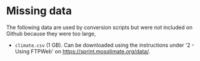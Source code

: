 # Missing data

The following data are used by conversion scripts but were not included on Github because they were too large,

+ `climate.csv` (1 GB). Can be downloaded using the instructions under '2 - Using FTPWeb' on https://sprint.mosqlimate.org/data/.